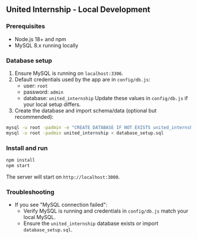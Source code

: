 ## United Internship - Local Development

### Prerequisites
- Node.js 18+ and npm
- MySQL 8.x running locally

### Database setup
1. Ensure MySQL is running on `localhost:3306`.
2. Default credentials used by the app are in `config/db.js`:
   - user: `root`
   - password: `admin`
   - database: `united_internship`
   Update these values in `config/db.js` if your local setup differs.
3. Create the database and import schema/data (optional but recommended):

```bash
mysql -u root -padmin -e "CREATE DATABASE IF NOT EXISTS united_internship;"
mysql -u root -padmin united_internship < database_setup.sql
```

### Install and run
```bash
npm install
npm start
```

The server will start on `http://localhost:3000`.

### Troubleshooting
- If you see "MySQL connection failed":
  - Verify MySQL is running and credentials in `config/db.js` match your local MySQL.
  - Ensure the `united_internship` database exists or import `database_setup.sql`.


